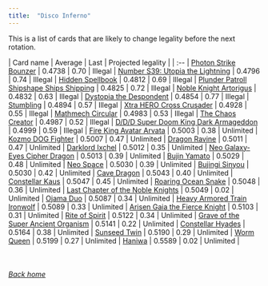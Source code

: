```yaml
---
title:  "Disco Inferno"
---
```


This is a list of cards that are likely to change legality before the next rotation.

| Card name | Average | Last | Projected legality |
| :-- |
[Photon Strike Bounzer](https://db.ygoprodeck.com/card/?search=Photon%20Strike%20Bounzer) | 0.4738 | 0.70 | Illegal |
[Number S39: Utopia the Lightning](https://db.ygoprodeck.com/card/?search=Number%20S39:%20Utopia%20the%20Lightning) | 0.4796 | 0.74 | Illegal |
[Hidden Spellbook](https://db.ygoprodeck.com/card/?search=Hidden%20Spellbook) | 0.4812 | 0.69 | Illegal |
[Plunder Patroll Shipshape Ships Shipping](https://db.ygoprodeck.com/card/?search=Plunder%20Patroll%20Shipshape%20Ships%20Shipping) | 0.4825 | 0.72 | Illegal |
[Noble Knight Artorigus](https://db.ygoprodeck.com/card/?search=Noble%20Knight%20Artorigus) | 0.4832 | 0.63 | Illegal |
[Dystopia the Despondent](https://db.ygoprodeck.com/card/?search=Dystopia%20the%20Despondent) | 0.4854 | 0.77 | Illegal |
[Stumbling](https://db.ygoprodeck.com/card/?search=Stumbling) | 0.4894 | 0.57 | Illegal |
[Xtra HERO Cross Crusader](https://db.ygoprodeck.com/card/?search=Xtra%20HERO%20Cross%20Crusader) | 0.4928 | 0.55 | Illegal |
[Mathmech Circular](https://db.ygoprodeck.com/card/?search=Mathmech%20Circular) | 0.4983 | 0.53 | Illegal |
[The Chaos Creator](https://db.ygoprodeck.com/card/?search=The%20Chaos%20Creator) | 0.4987 | 0.52 | Illegal |
[D/D/D Super Doom King Dark Armageddon](https://db.ygoprodeck.com/card/?search=D/D/D%20Super%20Doom%20King%20Dark%20Armageddon) | 0.4999 | 0.59 | Illegal |
[Fire King Avatar Arvata](https://db.ygoprodeck.com/card/?search=Fire%20King%20Avatar%20Arvata) | 0.5003 | 0.38 | Unlimited |
[Kozmo DOG Fighter](https://db.ygoprodeck.com/card/?search=Kozmo%20DOG%20Fighter) | 0.5007 | 0.47 | Unlimited |
[Dragon Ravine](https://db.ygoprodeck.com/card/?search=Dragon%20Ravine) | 0.5011 | 0.47 | Unlimited |
[Darklord Ixchel](https://db.ygoprodeck.com/card/?search=Darklord%20Ixchel) | 0.5012 | 0.35 | Unlimited |
[Neo Galaxy-Eyes Cipher Dragon](https://db.ygoprodeck.com/card/?search=Neo%20Galaxy-Eyes%20Cipher%20Dragon) | 0.5013 | 0.39 | Unlimited |
[Bujin Yamato](https://db.ygoprodeck.com/card/?search=Bujin%20Yamato) | 0.5029 | 0.48 | Unlimited |
[Neo Space](https://db.ygoprodeck.com/card/?search=Neo%20Space) | 0.5030 | 0.39 | Unlimited |
[Bujingi Sinyou](https://db.ygoprodeck.com/card/?search=Bujingi%20Sinyou) | 0.5030 | 0.42 | Unlimited |
[Cave Dragon](https://db.ygoprodeck.com/card/?search=Cave%20Dragon) | 0.5043 | 0.40 | Unlimited |
[Constellar Kaus](https://db.ygoprodeck.com/card/?search=Constellar%20Kaus) | 0.5047 | 0.45 | Unlimited |
[Roaring Ocean Snake](https://db.ygoprodeck.com/card/?search=Roaring%20Ocean%20Snake) | 0.5048 | 0.36 | Unlimited |
[Last Chapter of the Noble Knights](https://db.ygoprodeck.com/card/?search=Last%20Chapter%20of%20the%20Noble%20Knights) | 0.5049 | 0.02 | Unlimited |
[Ojama Duo](https://db.ygoprodeck.com/card/?search=Ojama%20Duo) | 0.5087 | 0.34 | Unlimited |
[Heavy Armored Train Ironwolf](https://db.ygoprodeck.com/card/?search=Heavy%20Armored%20Train%20Ironwolf) | 0.5089 | 0.33 | Unlimited |
[Arisen Gaia the Fierce Knight](https://db.ygoprodeck.com/card/?search=Arisen%20Gaia%20the%20Fierce%20Knight) | 0.5103 | 0.31 | Unlimited |
[Rite of Spirit](https://db.ygoprodeck.com/card/?search=Rite%20of%20Spirit) | 0.5122 | 0.34 | Unlimited |
[Grave of the Super Ancient Organism](https://db.ygoprodeck.com/card/?search=Grave%20of%20the%20Super%20Ancient%20Organism) | 0.5141 | 0.22 | Unlimited |
[Constellar Hyades](https://db.ygoprodeck.com/card/?search=Constellar%20Hyades) | 0.5164 | 0.38 | Unlimited |
[Sunseed Twin](https://db.ygoprodeck.com/card/?search=Sunseed%20Twin) | 0.5190 | 0.29 | Unlimited |
[Worm Queen](https://db.ygoprodeck.com/card/?search=Worm%20Queen) | 0.5199 | 0.27 | Unlimited |
[Haniwa](https://db.ygoprodeck.com/card/?search=Haniwa) | 0.5589 | 0.02 | Unlimited |

<br>

###### [Back home](index)